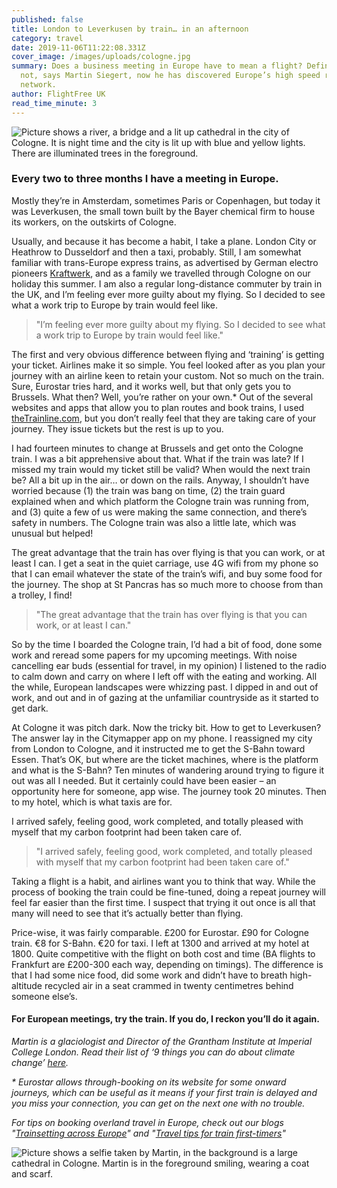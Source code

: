 ```yaml
---
published: false
title: London to Leverkusen by train… in an afternoon
category: travel
date: 2019-11-06T11:22:08.331Z
cover_image: /images/uploads/cologne.jpg
summary: Does a business meeting in Europe have to mean a flight? Definitely
  not, says Martin Siegert, now he has discovered Europe’s high speed rail
  network.
author: FlightFree UK
read_time_minute: 3
---
```

![Picture shows a river, a bridge and a lit up cathedral in the city of Cologne. It is night time and the city is lit up with blue and yellow lights. There are illuminated trees in the foreground.](/images/uploads/cologne.jpg)

### Every two to three months I have a meeting in Europe. 

Mostly they’re in Amsterdam, sometimes Paris or Copenhagen, but today it was Leverkusen, the small town built by the Bayer chemical firm to house its workers, on the outskirts of Cologne.

Usually, and because it has become a habit, I take a plane. London City or Heathrow to Dusseldorf and then a taxi, probably. Still, I am somewhat familiar with trans-Europe express trains, as advertised by German electro pioneers [Kraftwerk](https://www.youtube.com/watch?v=gj_scseCmkk), and as a family we travelled through Cologne on our holiday this summer. I am also a regular long-distance commuter by train in the UK, and I’m feeling ever more guilty about my flying. So I decided to see what a work trip to Europe by train would feel like.

> "I’m feeling ever more guilty about my flying. So I decided to see what a work trip to Europe by train would feel like."

The first and very obvious difference between flying and ‘training’ is getting your ticket. Airlines make it so simple. You feel looked after as you plan your journey with an airline keen to retain your custom. Not so much on the train. Sure, Eurostar tries hard, and it works well, but that only gets you to Brussels. What then? Well, you’re rather on your own.* Out of the several websites and apps that allow you to plan routes and book trains, I used [theTrainline.com](https://www.thetrainline.com), but you don’t really feel that they are taking care of your journey. They issue tickets but the rest is up to you. 

I had fourteen minutes to change at Brussels and get onto the Cologne train. I was a bit apprehensive about that. What if the train was late? If I missed my train would my ticket still be valid? When would the next train be? All a bit up in the air… or down on the rails. Anyway, I shouldn’t have worried because (1) the train was bang on time, (2) the train guard explained when and which platform the Cologne train was running from, and (3) quite a few of us were making the same connection, and there’s safety in numbers. The Cologne train was also a little late, which was unusual but helped!

The great advantage that the train has over flying is that you can work, or at least I can. I get a seat in the quiet carriage, use 4G wifi from my phone so that I can email whatever the state of the train’s wifi, and buy some food for the journey. The shop at St Pancras has so much more to choose from than a trolley, I find! 

> "The great advantage that the train has over flying is that you can work, or at least I can."

So by the time I boarded the Cologne train, I’d had a bit of food, done some work and reread some papers for my upcoming meetings. With noise cancelling ear buds (essential for travel, in my opinion) I listened to the radio to calm down and carry on where I left off with the eating and working. All the while, European landscapes were whizzing past. I dipped in and out of work, and out and in of gazing at the unfamiliar countryside as it started to get dark.

At Cologne it was pitch dark. Now the tricky bit. How to get to Leverkusen? The answer lay in the Citymapper app on my phone. I reassigned my city from London to Cologne, and it instructed me to get the S-Bahn toward Essen. That’s OK, but where are the ticket machines, where is the platform and what is the S-Bahn? Ten minutes of wandering around trying to figure it out was all I needed. But it certainly could have been easier – an opportunity here for someone, app wise. The journey took 20 minutes. Then to my hotel, which is what taxis are for. 

I arrived safely, feeling good, work completed, and totally pleased with myself that my carbon footprint had been taken care of.

> "I arrived safely, feeling good, work completed, and totally pleased with myself that my carbon footprint had been taken care of."

Taking a flight is a habit, and airlines want you to think that way. While the process of booking the train could be fine-tuned, doing a repeat journey will feel far easier than the first time. I suspect that trying it out once is all that many will need to see that it’s actually better than flying.

Price-wise, it was fairly comparable. £200 for Eurostar. £90 for Cologne train. €8 for S-Bahn. €20 for taxi. I left at 1300 and arrived at my hotel at 1800. Quite competitive with the flight on both cost and time (BA flights to Frankfurt are £200-300 each way, depending on timings). The difference is that I had some nice food, did some work and didn’t have to breath high-altitude recycled air in a seat crammed in twenty centimetres behind someone else’s.

#### For European meetings, try the train. If you do, I reckon you’ll do it again.

*Martin is a glaciologist and Director of the Grantham Institute at Imperial College London. Read their list of ‘9 things you can do about climate change’* *[here](www.imperial.ac.uk/grantham/publications/9-things-you-can-do-about-climate-change.php).* 

*\* Eurostar allows through-booking on its website for some onward journeys, which can be useful as it means if your first train is delayed and you miss your connection, you can get on the next one with no trouble.*

*For tips on booking overland travel in Europe, check out our blogs "[Trainsetting across Europe](https://flightfree.co.uk/post/train-setting-across-europe/)" and "[Travel tips for train first-timers](https://flightfree.co.uk/post/travel-tips-for-train-first-timers/)"*

![Picture shows a selfie taken by Martin, in the background is a large cathedral in Cologne. Martin is in the foreground smiling, wearing a coat and scarf. ](/images/uploads/martin-at-cologne-cathedral.jpg "A touch of sightseeing: Martin in Cologne")